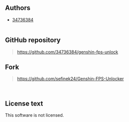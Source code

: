 <!-- [[> SEO
###### Number: 2.3

###### Title: ReShade License - Stella Mod Documentation
###### Description: BSD 3-Clause "New" or "Revised" License
###### Tags: genshin stella mod license, genshin stella license, stella mod launcher license, license info, license
###### Canonical: /genshin-impact-reshade/docs?page=license_stella
]]> -->

## Authors
- [34736384](https://github.com/34736384)
<br><br>

## GitHub repository
> https://github.com/34736384/genshin-fps-unlock

## Fork
> https://github.com/sefinek24/Genshin-FPS-Unlocker

[//]: # (## Contributors)
[//]: # (- N/A)

<br>

## License text
This software is not licensed.